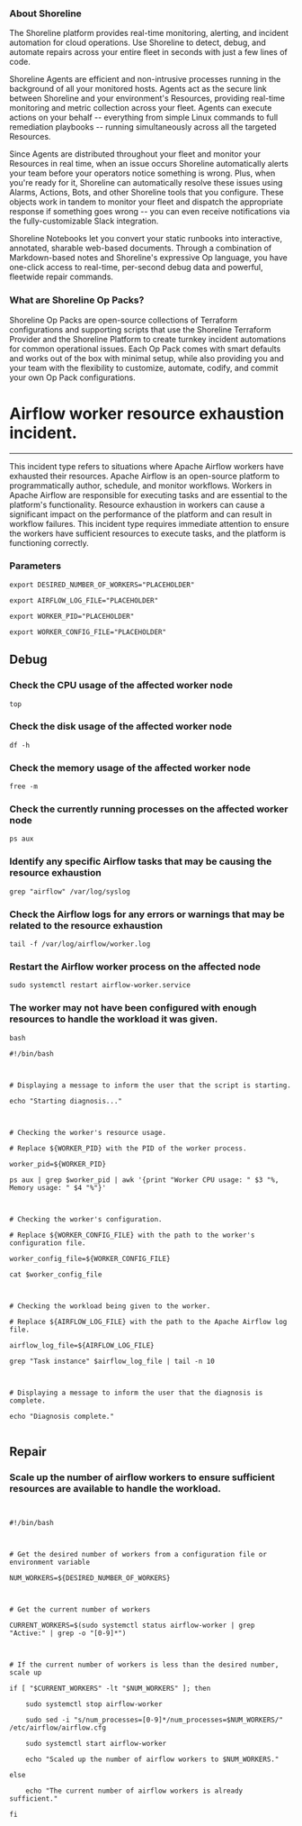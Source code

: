 
### About Shoreline
The Shoreline platform provides real-time monitoring, alerting, and incident automation for cloud operations. Use Shoreline to detect, debug, and automate repairs across your entire fleet in seconds with just a few lines of code.

Shoreline Agents are efficient and non-intrusive processes running in the background of all your monitored hosts. Agents act as the secure link between Shoreline and your environment's Resources, providing real-time monitoring and metric collection across your fleet. Agents can execute actions on your behalf -- everything from simple Linux commands to full remediation playbooks -- running simultaneously across all the targeted Resources.

Since Agents are distributed throughout your fleet and monitor your Resources in real time, when an issue occurs Shoreline automatically alerts your team before your operators notice something is wrong. Plus, when you're ready for it, Shoreline can automatically resolve these issues using Alarms, Actions, Bots, and other Shoreline tools that you configure. These objects work in tandem to monitor your fleet and dispatch the appropriate response if something goes wrong -- you can even receive notifications via the fully-customizable Slack integration.

Shoreline Notebooks let you convert your static runbooks into interactive, annotated, sharable web-based documents. Through a combination of Markdown-based notes and Shoreline's expressive Op language, you have one-click access to real-time, per-second debug data and powerful, fleetwide repair commands.

### What are Shoreline Op Packs?
Shoreline Op Packs are open-source collections of Terraform configurations and supporting scripts that use the Shoreline Terraform Provider and the Shoreline Platform to create turnkey incident automations for common operational issues. Each Op Pack comes with smart defaults and works out of the box with minimal setup, while also providing you and your team with the flexibility to customize, automate, codify, and commit your own Op Pack configurations.

# Airflow worker resource exhaustion incident.
---

This incident type refers to situations where Apache Airflow workers have exhausted their resources. Apache Airflow is an open-source platform to programmatically author, schedule, and monitor workflows. Workers in Apache Airflow are responsible for executing tasks and are essential to the platform's functionality. Resource exhaustion in workers can cause a significant impact on the performance of the platform and can result in workflow failures. This incident type requires immediate attention to ensure the workers have sufficient resources to execute tasks, and the platform is functioning correctly.

### Parameters
```shell
export DESIRED_NUMBER_OF_WORKERS="PLACEHOLDER"

export AIRFLOW_LOG_FILE="PLACEHOLDER"

export WORKER_PID="PLACEHOLDER"

export WORKER_CONFIG_FILE="PLACEHOLDER"
```

## Debug

### Check the CPU usage of the affected worker node
```shell
top
```

### Check the disk usage of the affected worker node
```shell
df -h
```

### Check the memory usage of the affected worker node
```shell
free -m
```

### Check the currently running processes on the affected worker node
```shell
ps aux
```

### Identify any specific Airflow tasks that may be causing the resource exhaustion
```shell
grep "airflow" /var/log/syslog
```

### Check the Airflow logs for any errors or warnings that may be related to the resource exhaustion
```shell
tail -f /var/log/airflow/worker.log
```

### Restart the Airflow worker process on the affected node
```shell
sudo systemctl restart airflow-worker.service
```

### The worker may not have been configured with enough resources to handle the workload it was given.
```shell
bash

#!/bin/bash



# Displaying a message to inform the user that the script is starting.

echo "Starting diagnosis..."



# Checking the worker's resource usage.

# Replace ${WORKER_PID} with the PID of the worker process.

worker_pid=${WORKER_PID}

ps aux | grep $worker_pid | awk '{print "Worker CPU usage: " $3 "%, Memory usage: " $4 "%"}'



# Checking the worker's configuration.

# Replace ${WORKER_CONFIG_FILE} with the path to the worker's configuration file.

worker_config_file=${WORKER_CONFIG_FILE}

cat $worker_config_file



# Checking the workload being given to the worker.

# Replace ${AIRFLOW_LOG_FILE} with the path to the Apache Airflow log file.

airflow_log_file=${AIRFLOW_LOG_FILE}

grep "Task instance" $airflow_log_file | tail -n 10



# Displaying a message to inform the user that the diagnosis is complete.

echo "Diagnosis complete."


```

## Repair

### Scale up the number of airflow workers to ensure sufficient resources are available to handle the workload.
```shell


#!/bin/bash



# Get the desired number of workers from a configuration file or environment variable

NUM_WORKERS=${DESIRED_NUMBER_OF_WORKERS}



# Get the current number of workers

CURRENT_WORKERS=$(sudo systemctl status airflow-worker | grep "Active:" | grep -o "[0-9]*")



# If the current number of workers is less than the desired number, scale up

if [ "$CURRENT_WORKERS" -lt "$NUM_WORKERS" ]; then

    sudo systemctl stop airflow-worker

    sudo sed -i "s/num_processes=[0-9]*/num_processes=$NUM_WORKERS/" /etc/airflow/airflow.cfg

    sudo systemctl start airflow-worker

    echo "Scaled up the number of airflow workers to $NUM_WORKERS."

else

    echo "The current number of airflow workers is already sufficient."

fi


```